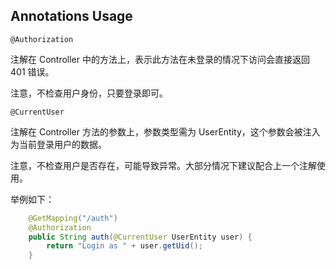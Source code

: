 ## Annotations Usage

`@Authorization`

注解在 Controller 中的方法上，表示此方法在未登录的情况下访问会直接返回 401 错误。

注意，不检查用户身份，只要登录即可。

`@CurrentUser`

注解在 Controller 方法的参数上，参数类型需为 UserEntity，这个参数会被注入为当前登录用户的数据。

注意，不检查用户是否存在，可能导致异常。大部分情况下建议配合上一个注解使用。

举例如下：

```java
    @GetMapping("/auth")
    @Authorization
    public String auth(@CurrentUser UserEntity user) {
        return "Login as " + user.getUid();
    }
```

